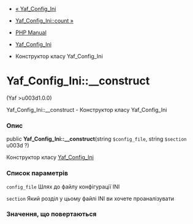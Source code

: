 - [« Yaf_Config_Ini](class.yaf-config-ini.md)
- [Yaf_Config_Ini::count »](yaf-config-ini.count.md)

- [PHP Manual](index.md)
- [Yaf_Config_Ini](class.yaf-config-ini.md)
- Конструктор класу Yaf_Config_Ini

# Yaf_Config_Ini::\_\_construct

(Yaf \>u003d1.0.0)

Yaf_Config_Ini::\_\_construct - Конструктор класу Yaf_Config_Ini

### Опис

public **Yaf_Config_Ini::\_\_construct**(string `$config_file`, string
`$section` u003d ?)

Конструктор класу [Yaf_Config_Ini](class.yaf-config-ini.md)

### Список параметрів

`config_file`
Шлях до файлу конфігурації INI

`section`
Який розділ у цьому файлі INI ви хочете проаналізувати

### Значення, що повертаються
